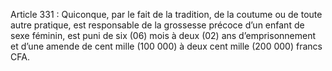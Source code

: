 Article 331 : Quiconque, par le fait de la tradition, de la coutume ou de toute autre pratique, est responsable de la grossesse précoce d’un enfant de sexe féminin, est puni de six (06) mois à deux (02) ans d’emprisonnement et d’une amende de cent mille (100 000) à deux cent mille (200 000) francs CFA.